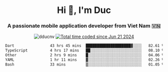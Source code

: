 <h1 align="center">
  Hi 👋, I'm  Duc</h1>
<h3 align="center">A passionate mobile application developer from Viet Nam 🇻🇳</h3>  
  
<p align="center"> <img src="https://komarev.com/ghpvc/?username=dducnv&label=Profile%20views&color=0e75b6&style=flat" alt="dducnv" /> 
<a href="https://wakatime.com/@4d2a2cd9-1bcb-4dd1-84a4-dce128a35137"><img src="https://wakatime.com/badge/user/4d2a2cd9-1bcb-4dd1-84a4-dce128a35137.svg" alt="Total time coded since Jun 21 2024" /></a>
</p>  

<div align="center">
  <!--START_SECTION:waka-->

```txt
Dart                43 hrs 45 mins  ████████████████████▓░░░░   82.61 %
TypeScript          4 hrs 17 mins   ██░░░░░░░░░░░░░░░░░░░░░░░   08.10 %
Other               2 hrs 9 mins    █░░░░░░░░░░░░░░░░░░░░░░░░   04.06 %
YAML                1 hr 11 mins    ▓░░░░░░░░░░░░░░░░░░░░░░░░   02.26 %
Bash                33 mins         ▒░░░░░░░░░░░░░░░░░░░░░░░░   01.05 %
```

<!--END_SECTION:waka-->
</div>




  
